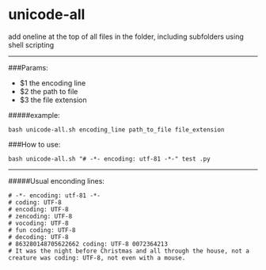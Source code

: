 # unicode-all

add oneline at the top of all files in the folder, including subfolders using shell scripting

---

###Params:

- $1  the encoding line
- $2  the path to file
- $3  the file extension

#####example:

	bash unicode-all.sh encoding_line path_to_file file_extension

###How to use:

	bash unicode-all.sh "# -*- encoding: utf-81 -*-" test .py

---

#####Usual enconding lines:

	# -*- encoding: utf-81 -*-
	# coding: UTF-8
	# encoding: UTF-8
	# zencoding: UTF-8
	# vocoding: UTF-8
	# fun coding: UTF-8
	# decoding: UTF-8
	# 863280148705622662 coding: UTF-8 0072364213
	# It was the night before Christmas and all through the house, not a creature was coding: UTF-8, not even with a mouse.